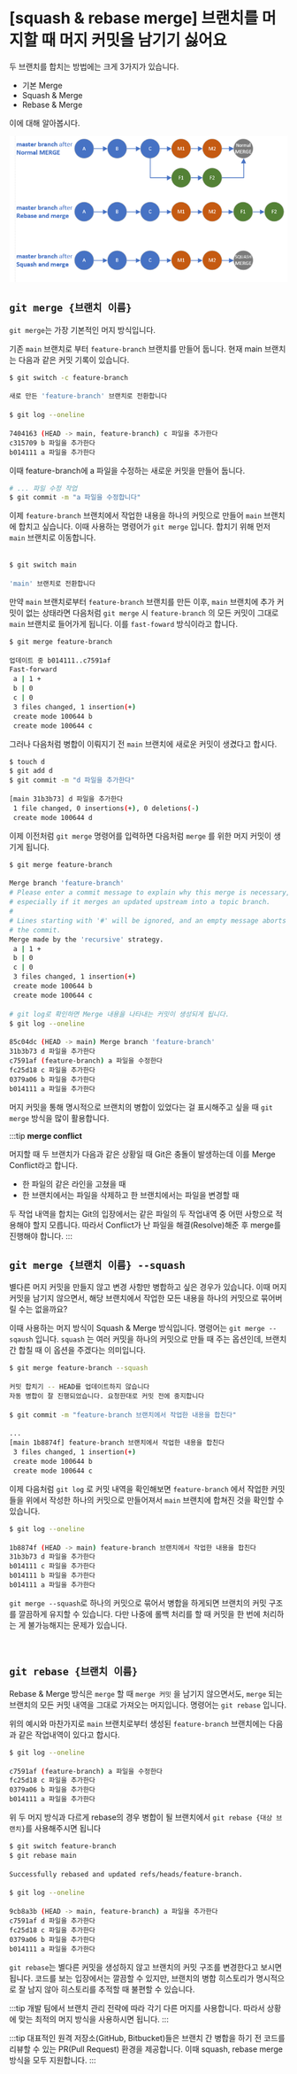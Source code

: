 # [squash & rebase merge] 브랜치를 머지할 때 머지 커밋을 남기기 싫어요 

두 브랜치를 합치는 방법에는 크게 3가지가 있습니다.

- 기본 Merge
- Squash & Merge
- Rebase & Merge

이에 대해 알아봅시다.

![enter image description here](./images/hUtiB.png)

## `git merge {브랜치 이름}`

`git merge`는 가장 기본적인 머지 방식입니다.

기존 `main` 브랜치로 부터 `feature-branch` 브랜치를 만들어 둡니다. 
현재 main 브랜치는 다음과 같은 커밋 기록이 있습니다. 

```bash
$ git switch -c feature-branch

새로 만든 'feature-branch' 브랜치로 전환합니다

$ git log --oneline

7404163 (HEAD -> main, feature-branch) c 파일을 추가한다
c315709 b 파일을 추가한다
b014111 a 파일을 추가한다
```

이때 feature-branch에 a 파일을 수정하는 새로운 커밋을 만들어 둡니다.
```bash
# ... 파일 수정 작업
$ git commit -m "a 파일을 수정합니다"
```

이제 `feature-branch` 브랜치에서 작업한 내용을 하나의 커밋으로 만들어 `main` 브랜치에 합치고 싶습니다. 
이때 사용하는 명령어가 `git merge` 입니다. 합치기 위해 먼저 `main` 브랜치로 이동합니다.

```bash
 
$ git switch main

'main' 브랜치로 전환합니다
```

만약 `main` 브랜치로부터  `feature-branch` 브랜치를 만든 이후, `main` 브랜치에 추가 커밋이 없는 상태라면 다음처럼 `git merge` 시 `feature-branch` 의 모든 커밋이 그대로 `main` 브랜치로 들어가게 됩니다. 이를  `fast-foward` 방식이라고 합니다.

```bash
$ git merge feature-branch

업데이트 중 b014111..c7591af
Fast-forward
 a | 1 +
 b | 0
 c | 0
 3 files changed, 1 insertion(+)
 create mode 100644 b
 create mode 100644 c
```

그러나 다음처럼 병합이 이뤄지기 전 `main` 브랜치에 새로운 커밋이 생겼다고 합시다.

```bash
$ touch d
$ git add d
$ git commit -m "d 파일을 추가한다"

[main 31b3b73] d 파일을 추가한다
 1 file changed, 0 insertions(+), 0 deletions(-)
 create mode 100644 d
```

이제 이전처럼 `git merge` 명령어를 입력하면 다음처럼 `merge` 를 위한 머지 커밋이 생기게 됩니다.

```bash
$ git merge feature-branch

Merge branch 'feature-branch'
# Please enter a commit message to explain why this merge is necessary,
# especially if it merges an updated upstream into a topic branch.
#
# Lines starting with '#' will be ignored, and an empty message aborts
# the commit.
Merge made by the 'recursive' strategy.
 a | 1 +
 b | 0
 c | 0
 3 files changed, 1 insertion(+)
 create mode 100644 b
 create mode 100644 c

# git log로 확인하면 Merge 내용을 나타내는 커밋이 생성되게 됩니다.
$ git log --oneline

85c04dc (HEAD -> main) Merge branch 'feature-branch'
31b3b73 d 파일을 추가한다
c7591af (feature-branch) a 파일을 수정한다
fc25d18 c 파일을 추가한다
0379a06 b 파일을 추가한다
b014111 a 파일을 추가한다
```

머지 커밋을 통해 명시적으로 브랜치의 병합이 있었다는 걸 표시해주고 싶을 때 `git merge` 방식을 많이 활용합니다.

:::tip
**merge conflict**

머지할 때 두 브랜치가 다음과 같은 상황일 때 Git은 충돌이 발생하는데 이를 Merge Conflict라고 합니다.
- 한 파일의 같은 라인을 고쳤을 때
- 한 브랜치에서는 파일을 삭제하고 한 브랜치에서는 파일을 변경할 때

두 작업 내역을 합치는 Git의 입장에서는 같은 파일의 두 작업내역 중 어떤 사항으로 적용해야 할지 모릅니다. 따라서 Conflict가 난 파일을 해결(Resolve)해준 후 merge를 진행해야 합니다. 
:::

## `git merge {브랜치 이름} --squash` 

별다른 머지 커밋을 만들지 않고 변경 사항만 병합하고 싶은 경우가 있습니다. 이때 머지 커밋을 남기지 않으면서, 해당 브랜치에서 작업한 모든 내용을 하나의 커밋으로 묶어버릴 수는 없을까요?

이때 사용하는 머지 방식이 Squash & Merge 방식입니다. 명령어는 `git merge --sqaush` 입니다. `squash` 는 여러 커밋을 하나의 커밋으로 만들 때 주는 옵션인데, 브랜치 간 합칠 때 이 옵션을 주겠다는 의미입니다.

```bash
$ git merge feature-branch --squash

커밋 합치기 -- HEAD를 업데이트하지 않습니다
자동 병합이 잘 진행되었습니다. 요청한대로 커밋 전에 중지합니다

$ git commit -m "feature-branch 브랜치에서 작업한 내용을 합친다" 

...
[main 1b8874f] feature-branch 브랜치에서 작업한 내용을 합친다
 3 files changed, 1 insertion(+)
 create mode 100644 b
 create mode 100644 c
```

이제 다음처럼 `git log` 로 커밋 내역을 확인해보면 `feature-branch` 에서 작업한 커밋들을 위에서 작성한 하나의 커밋으로 만들어져서  `main` 브랜치에 합쳐진 것을 확인할 수 있습니다.

```bash
$ git log --oneline

1b8874f (HEAD -> main) feature-branch 브랜치에서 작업한 내용을 합친다
31b3b73 d 파일을 추가한다
b014111 c 파일을 추가한다
b014111 b 파일을 추가한다
b014111 a 파일을 추가한다
```

`git merge --squash`로 하나의 커밋으로 묶어서 병합을 하게되면 브랜치의 커밋 구조를 깔끔하게 유지할 수 있습니다. 
다만 나중에 롤백 처리를 할 때 커밋을 한 번에 처리하는 게 불가능해지는 문제가 있습니다. 

<br>

## `git rebase {브랜치 이름}`

Rebase & Merge 방식은 `merge` 할 때 `merge 커밋` 을 남기지 않으면서도, `merge` 되는 브랜치의 모든 커밋 내역을 그대로 가져오는 머지입니다. 명령어는 `git rebase` 입니다.

위의 예시와 마찬가지로 `main` 브랜치로부터 생성된 `feature-branch` 브랜치에는 다음과 같은 작업내역이 있다고 합시다.

```bash
$ git log --oneline

c7591af (feature-branch) a 파일을 수정한다
fc25d18 c 파일을 추가한다
0379a06 b 파일을 추가한다
b014111 a 파일을 추가한다
```

위 두 머지 방식과 다르게 rebase의 경우 병합이 될 브랜치에서 `git rebase {대상 브랜치}`를 사용해주시면 됩니다

```bash
$ git switch feature-branch
$ git rebase main

Successfully rebased and updated refs/heads/feature-branch.

$ git log --oneline

9cb8a3b (HEAD -> main, feature-branch) a 파일을 추가한다
c7591af d 파일을 추가한다
fc25d18 c 파일을 추가한다
0379a06 b 파일을 추가한다
b014111 a 파일을 추가한다
```

`git rebase`는 별다른 커밋을 생성하지 않고 브랜치의 커밋 구조를 변경한다고 보시면 됩니다.
코드를 보는 입장에서는 깔끔할 수 있지만, 브랜치의 병합 히스토리가 명시적으로 잘 남지 않아 히스토리를 추적할 때 불편할 수 있습니다.   

:::tip
개발 팀에서 브랜치 관리 전략에 따라 각기 다른 머지를 사용합니다. 따라서 상황에 맞는 최적의 머지 방식을 사용하시면 됩니다. 
:::

:::tip
대표적인 원격 저장소(GitHub, Bitbucket)들은 브랜치 간 병합을 하기 전 코드를 리뷰할 수 있는 PR(Pull Request) 환경을 제공합니다.
이때 squash, rebase merge 방식을 모두 지원합니다. 
:::